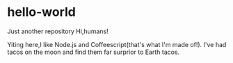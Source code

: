 # hello-world
Just another repository
Hi,humans!

Yiting here,I like Node.js and Coffeescript(that's what I'm made of!).
I've had tacos on the moon and find them far surprior to Earth tacos.
